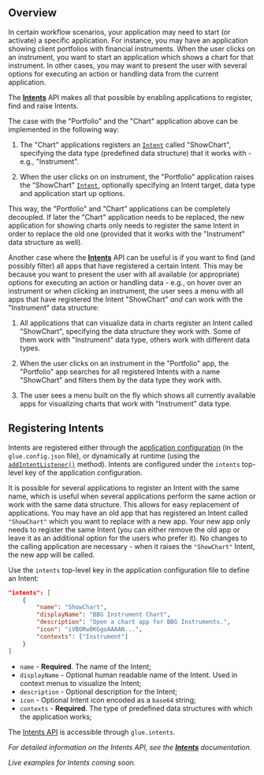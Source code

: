 ## Overview

In certain workflow scenarios, your application may need to start (or activate) a specific application. For instance, you may have an application showing client portfolios with financial instruments. When the user clicks on an instrument, you want to start an application which shows a chart for that instrument. In other cases, you may want to present the user with several options for executing an action or handling data from the current application. 

The [**Intents**](../../../reference/core/latest/intents/index.html) API makes all that possible by enabling applications to register, find and raise Intents.

The case with the "Portfolio" and the "Chart" application above can be implemented in the following way:

1. The "Chart" applications registers an [`Intent`](../../../reference/core/latest/intents/index.html#!Intent) called "ShowChart", specifying the data type (predefined data structure) that it works with - e.g., "Instrument".

2. When the user clicks on on instrument, the "Portfolio" application raises the "ShowChart" [`Intent`](../../../reference/core/latest/intents/index.html#!Intent), optionally specifying an Intent target, data type and application start up options.

This way, the "Portfolio" and "Chart" applications can be completely decoupled. If later the "Chart" application needs to be replaced, the new application for showing charts only needs to register the same Intent in order to replace the old one (provided that it works with the "Instrument" data structure as well).

Another case where the [**Intents**](../../../reference/core/latest/intents/index.html) API can be useful is if you want to find (and possibly filter) all apps that have registered a certain Intent. This may be because you want to present the user with all available (or appropriate) options for executing an action or handling data - e.g., on hover over an instrument or when clicking an instrument, the user sees a menu with all apps that have registered the Intent "ShowChart" *and* can work with the "Instrument" data structure:

1. All applications that can visualize data in charts register an Intent called "ShowChart", specifying the data structure they work with. Some of them work with "Instrument" data type, others work with different data types.

2. When the user clicks on an instrument in the "Portfolio" app, the "Portfolio" app searches for all registered Intents with a name "ShowChart" and filters them by the data type they work with. 

3. The user sees a menu built on the fly which shows all currently available apps for visualizing charts that work with "Instrument" data type.

## Registering Intents

Intents are registered either through the [application configuration](../application-management/index.html#enabling_application_management-application_definitions) (in the `glue.config.json` file), or dynamically at runtime (using the [`addIntentListener()`](../../../reference/core/latest/intents/index.htmll#!API-addIntentListener) method). Intents are configured under the `intents` top-level key of the application configuration.

It is possible for several applications to register an Intent with the same name, which is useful when several applications perform the same action or work with the same data structure. This allows for easy replacement of applications. You may have an old app that has registered an Intent called `"ShowChart"` which you want to replace with a new app. Your new app only needs to register the same Intent (you can either remove the old app or leave it as an additional option for the users who prefer it). No changes to the calling application are necessary - when it raises the `"ShowChart"` Intent, the new app will be called. 

Use the `intents` top-level key in the application configuration file to define an Intent:

```json
"intents": [
    {
        "name": "ShowChart",
        "displayName": "BBG Instrument Chart",
        "description": "Open a chart app for BBG Instruments.",
        "icon": "iVBORw0KGgoAAAAN...",
        "contexts": ["Instrument"]
    }
]
```

- `name` - **Required**. The name of the Intent;
- `displayName` - Optional human readable name of the Intent. Used in context menus to visualize the Intent;
- `description` - Optional description for the Intent;
- `icon` - Optional Intent icon encoded as a `base64` string;
- `contexts` - **Required**. The type of predefined data structures with which the application works;

The [Intents API](../../../reference/core/latest/intents/index.html) is accessible through `glue.intents`.

*For detailed information on the Intents API, see the [**Intents**](../../../glue42-concepts/intents/javascript/index.html) documentation.*

*Live examples for Intents coming soon.*
